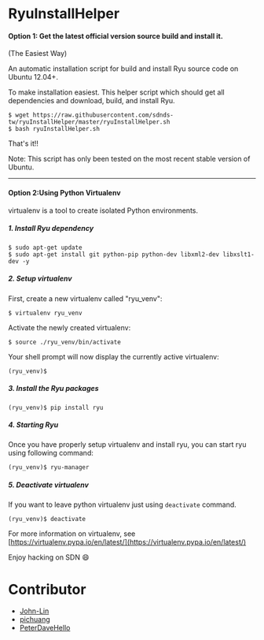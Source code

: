 RyuInstallHelper
================

#### Option 1: Get the latest official version source build and install it.

(The Easiest Way)

An automatic installation script for build and install Ryu source code on Ubuntu 12.04+.

To make installation easiest. This helper script which should get all
dependencies and download, build, and install Ryu.

```
$ wget https://raw.githubusercontent.com/sdnds-tw/ryuInstallHelper/master/ryuInstallHelper.sh
$ bash ryuInstallHelper.sh
```
That's it!!

Note: This script has only been tested on the most recent stable version of Ubuntu.

-----

#### Option 2:Using Python Virtualenv

virtualenv is a tool to create isolated Python environments.

##### 1. Install Ryu dependency

```
$ sudo apt-get update
$ sudo apt-get install git python-pip python-dev libxml2-dev libxslt1-dev -y
```

##### 2. Setup virtualenv

First, create a new virtualenv called "ryu_venv":

`$ virtualenv ryu_venv`

Activate the newly created virtualenv:

`$ source ./ryu_venv/bin/activate`

Your shell prompt will now display the currently active virtualenv:

`(ryu_venv)$`


##### 3. Install the Ryu packages

`(ryu_venv)$ pip install ryu`

##### 4. Starting Ryu

Once you have properly setup virtualenv and install ryu, you can start ryu using following command:

`(ryu_venv)$ ryu-manager`


##### 5. Deactivate virtualenv

If you want to leave python virtualenv just using `deactivate` command.

`(ryu_venv)$ deactivate`


For more information on virtualenv, see [https://virtualenv.pypa.io/en/latest/](https://virtualenv.pypa.io/en/latest/)

Enjoy hacking on SDN :smile:

Contributor
===========

- [John-Lin](https://github.com/John-Lin)
- [pichuang](https://github.com/pichuang)
- [PeterDaveHello](https://github.com/PeterDaveHello)
